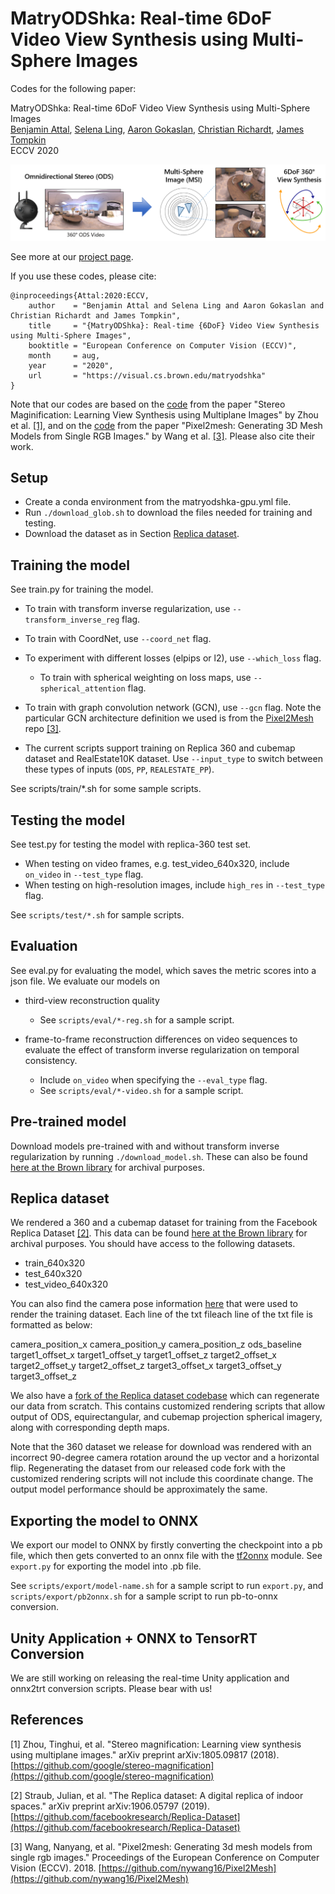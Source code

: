 # MatryODShka: Real-time 6DoF Video View Synthesis using Multi-Sphere Images

Codes for the following paper:

MatryODShka: Real-time 6DoF Video View Synthesis using Multi-Sphere Images  
[Benjamin Attal](https://www.battal.me/), [Selena Ling](https://www.selenaling.com/), [Aaron Gokaslan](https://skylion007.github.io/), [Christian Richardt](https://richardt.name/), [James Tompkin](www.jamestompkin.com)  
ECCV 2020

![High-level overview of approach.](teaser_small.png)

See more at our [project page](http://visual.cs.brown.edu/matryodshka).

If you use these codes, please cite:

    @inproceedings{Attal:2020:ECCV,
        author    = "Benjamin Attal and Selena Ling and Aaron Gokaslan and Christian Richardt and James Tompkin",
        title     = "{MatryODShka}: Real-time {6DoF} Video View Synthesis using Multi-Sphere Images",
        booktitle = "European Conference on Computer Vision (ECCV)",
        month     = aug,
        year      = "2020",
        url       = "https://visual.cs.brown.edu/matryodshka"
    }

Note that our codes are based on the [code](https://github.com/google/stereo-magnification/tree/aae16f7464d8a001b59c3bef6076ae8cb7bd043d) from the paper "Stereo Maginification: Learning View Synthesis using Multiplane Images" by Zhou et al. [[1]](#1), and on the [code](https://github.com/nywang16/Pixel2Mesh) from the paper "Pixel2mesh: Generating 3D Mesh Models from Single RGB Images." by Wang et al. [[3]](#3). Please also cite their work.


## Setup
* Create a conda environment from the matryodshka-gpu.yml file.
* Run `./download_glob.sh` to download the files needed for training and testing.
* Download the dataset as in Section [Replica dataset](#Replica-dataset).

## Training the model 
See train.py for training the model.

* To train with transform inverse regularization, use `--transform_inverse_reg` flag.

* To train with CoordNet, use `--coord_net` flag.  

* To experiment with different losses (elpips or l2), use `--which_loss` flag.
    * To train with spherical weighting on loss maps, use `--spherical_attention` flag.

* To train with graph convolution network (GCN), use `--gcn` flag. Note the particular GCN architecture definition we used
 is from the [Pixel2Mesh](https://github.com/nywang16/Pixel2Mesh) repo [[3]](#3).

* The current scripts support training on Replica 360 and cubemap dataset and RealEstate10K dataset. 
Use `--input_type` to switch between these types of inputs (`ODS`, `PP`, `REALESTATE_PP`). 

See scripts/train/*.sh for some sample scripts. 

## Testing the model 
See test.py for testing the model with replica-360 test set. 
* When testing on video frames, e.g. test_video_640x320, include `on_video` in `--test_type` flag. 
* When testing on high-resolution images, include `high_res` in `--test_type` flag. 

See `scripts/test/*.sh` for sample scripts.

## Evaluation
See eval.py for evaluating the model, which saves the metric scores into a json file. We evaluate our models on 
* third-view reconstruction quality
    * See `scripts/eval/*-reg.sh` for a sample script. 
    
* frame-to-frame reconstruction differences on video sequences to evaluate the effect of transform inverse regularization on temporal 
consistency. 
    * Include `on_video` when specifying the `--eval_type` flag.
    * See `scripts/eval/*-video.sh` for a sample script.

## Pre-trained model 
Download models pre-trained with and without transform inverse regularization by running `./download_model.sh`. 
These can also be found [here at the Brown library](https://doi.org/10.26300/spba-rp45) for archival purposes.

## Replica dataset 
We rendered a 360 and a cubemap dataset for training from the Facebook Replica Dataset [[2]](#2).
This data can be found [here at the Brown library](https://doi.org/10.26300/spba-rp45) for archival purposes. You should have access to the following datasets.
* train_640x320
* test_640x320
* test_video_640x320

You can also find the camera pose information [here](https://www.dropbox.com/s/a5uu8b3lh1mrbgv/replica-6dof.zip?dl=0) that were used to render the training dataset. 
Each line of the txt fileach line of the txt file is formatted as below:

camera_position_x camera_position_y camera_position_z ods_baseline target1_offset_x target1_offset_y target1_offset_z target2_offset_x target2_offset_y target2_offset_z target3_offset_x target3_offset_y target3_offset_z

We also have a [fork of the Replica dataset codebase](http://coming.soon/) which can regenerate our data from scratch.
This contains customized rendering scripts that allow output of ODS, equirectangular, and cubemap projection spherical imagery, along with corresponding depth maps.

Note that the 360 dataset we release for download was rendered with an incorrect 90-degree camera rotation around the up vector and a horizontal flip. Regenerating the dataset from our released code fork with the customized rendering scripts will not include this coordinate change. The output model performance should be approximately the same.

## Exporting the model to ONNX
We export our model to ONNX by firstly converting the checkpoint into a pb file, which then gets converted to an onnx file with the [tf2onnx](https://github.com/onnx/tensorflow-onnx) module. 
See `export.py` for exporting the model into .pb file.

See `scripts/export/model-name.sh` for a sample script to run `export.py`, and `scripts/export/pb2onnx.sh` for a sample script to run pb-to-onnx conversion. 

## Unity Application + ONNX to TensorRT Conversion
We are still working on releasing the real-time Unity application and onnx2trt conversion scripts. Please bear with us!
 
## References
<a id="1">[1]</a>
Zhou, Tinghui, et al. "Stereo magnification: Learning view synthesis using multiplane images." arXiv preprint arXiv:1805.09817 (2018).
[https://github.com/google/stereo-magnification](https://github.com/google/stereo-magnification)

<a id="2">[2]</a>
Straub, Julian, et al. "The Replica dataset: A digital replica of indoor spaces." arXiv preprint arXiv:1906.05797 (2019).
[https://github.com/facebookresearch/Replica-Dataset](https://github.com/facebookresearch/Replica-Dataset)

<a id="3">[3]</a>
Wang, Nanyang, et al. "Pixel2mesh: Generating 3d mesh models from single rgb images." Proceedings of the European Conference on Computer Vision (ECCV). 2018.
[https://github.com/nywang16/Pixel2Mesh](https://github.com/nywang16/Pixel2Mesh)
